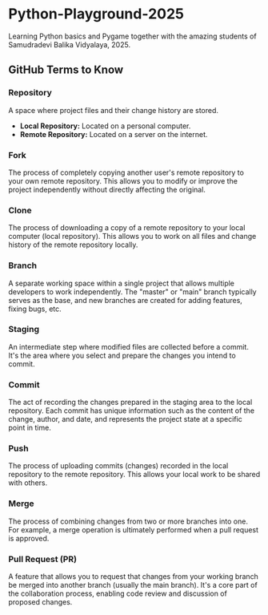 # Python-Playground-2025
Learning Python basics and Pygame together with the amazing students of Samudradevi Balika Vidyalaya, 2025.

## GitHub Terms to Know

### Repository
A space where project files and their change history are stored.
- **Local Repository:** Located on a personal computer.
- **Remote Repository:** Located on a server on the internet.

### Fork 
The process of completely copying another user's remote repository to your own remote repository. This allows you to modify or improve the project independently without directly affecting the original.

### Clone
The process of downloading a copy of a remote repository to your local computer (local repository). This allows you to work on all files and change history of the remote repository locally.

### Branch
A separate working space within a single project that allows multiple developers to work independently. The "master" or "main" branch typically serves as the base, and new branches are created for adding features, fixing bugs, etc.

### Staging
An intermediate step where modified files are collected before a commit. It's the area where you select and prepare the changes you intend to commit.

### Commit 
The act of recording the changes prepared in the staging area to the local repository. Each commit has unique information such as the content of the change, author, and date, and represents the project state at a specific point in time.

### Push
The process of uploading commits (changes) recorded in the local repository to the remote repository. This allows your local work to be shared with others.

### Merge
The process of combining changes from two or more branches into one. For example, a merge operation is ultimately performed when a pull request is approved.

### Pull Request (PR)
A feature that allows you to request that changes from your working branch be merged into another branch (usually the main branch). It's a core part of the collaboration process, enabling code review and discussion of proposed changes.
